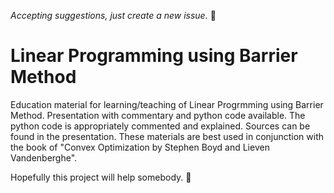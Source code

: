 *Accepting suggestions, just create a new issue.* 🤝

# Linear Programming using Barrier Method
Education material for learning/teaching of Linear Progrmming using Barrier Method. Presentation with commentary and python code available. The python code is appropriately commented and explained. Sources can be found in the presentation. These materials are best used in conjunction with the book of "Convex Optimization by Stephen Boyd and Lieven Vandenberghe".

Hopefully this project will help somebody. 🤗
